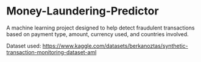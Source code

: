 # Money-Laundering-Predictor
A machine learning project designed to help detect fraudulent transactions based on payment type, amount, currency used, and countries involved.

Dataset used: https://www.kaggle.com/datasets/berkanoztas/synthetic-transaction-monitoring-dataset-aml 
